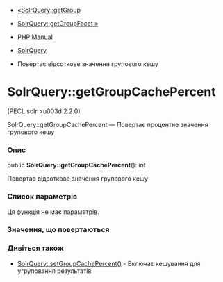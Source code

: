 - [«SolrQuery::getGroup](solrquery.getgroup.md)
- [SolrQuery::getGroupFacet »](solrquery.getgroupfacet.md)

- [PHP Manual](index.md)
- [SolrQuery](class.solrquery.md)
- Повертає відсоткове значення групового кешу

# SolrQuery::getGroupCachePercent

(PECL solr \>u003d 2.2.0)

SolrQuery::getGroupCachePercent — Повертає процентне значення
групового кешу

### Опис

public **SolrQuery::getGroupCachePercent**(): int

Повертає відсоткове значення групового кешу

### Список параметрів

Ця функція не має параметрів.

### Значення, що повертаються

### Дивіться також

- [SolrQuery::setGroupCachePercent()](solrquery.setgroupcachepercent.md) -
Включає кешування для угруповання результатів
